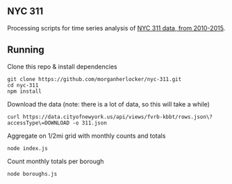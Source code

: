 NYC 311
---

Processing scripts for time series analysis of [NYC 311 data, from 2010-2015](https://data.cityofnewyork.us/Social-Services/311-Service-Requests-from-2010-to-Present/erm2-nwe9).

Running
---

Clone this repo & install dependencies

```
git clone https://github.com/morganherlocker/nyc-311.git
cd nyc-311
npm install
```

Download the data (note: there is a lot of data, so this will take a while)

`curl https://data.cityofnewyork.us/api/views/fvrb-kbbt/rows.json\?accessType\=DOWNLOAD -o 311.json`

Aggregate on 1/2mi grid with monthly counts and totals

`node index.js`

Count monthly totals per borough

`node boroughs.js`